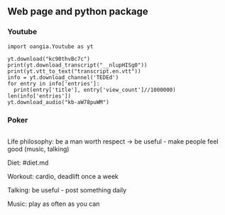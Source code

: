 ## Web page and python package
### Youtube
```
import oangia.Youtube as yt

yt.download("kc90thvBc7c")
print(yt.download_transcript("__nlupHISg0"))
print(yt.vtt_to_text("transcript.en.vtt"))
info = yt.download_channel('TEDEd')
for entry in info['entries']:
  print(entry['title'], entry['view_count']//1000000)
len(info['entries'])
yt.download_audio("kb-aW78puWM")
```
### Poker
```

```

Life philosophy: be a man worth respect -> be useful - make people feel good (music, talking)

Diet: #diet.md

Workout: cardio, deadlift once a week

Talking: be useful - post something daily

Music: play as often as you can
